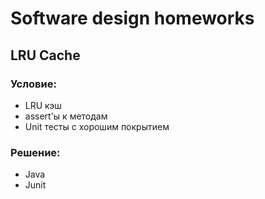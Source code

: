 # Software design homeworks

## LRU Cache

### Условие:

* LRU кэш
* assert'ы к методам
* Unit тесты с хорошим покрытием

### Решение:

* Java
* Junit
